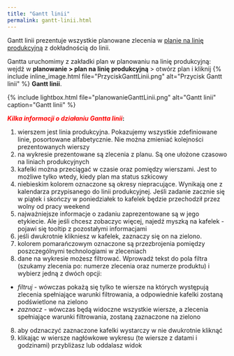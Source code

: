 ```yaml
---
title: "Gantt linii"
permalink: gantt-linii.html 
---
```


Gantt linii prezentuje wszystkie planowane zlecenia w [planie na linię produkcyjną](/plan-na-linie-produkcyjna) z dokładnością do linii. 

Gantta uruchomimy z zakładki plan w planowaniu na linię produkcyjną: wejdź w **planowanie > plan na linię produkcyjną** > otwórz plan i kliknij {% include inline_image.html file="PrzyciskGanttLinii.png" alt="Przycisk Gantt linii" %} **Gantt linii**.

{% include lightbox.html file="planowanieGanttLinii.png" alt="Gantt linii" caption="Gantt linii" %}

**<span style="color:red"> *Kilka informacji o działaniu Gantta linii*</span>:**
1. wierszem jest linia produkcyjna. Pokazujemy wszystkie zdefiniowane linie, posortowane alfabetycznie. Nie można zmieniać kolejności prezentowanych wierszy
2. na wykresie prezentowane są zlecenia z planu. Są one ułożone czasowo na liniach produkcyjnych
3. kafelki można przeciągać w czasie oraz pomiędzy wierszami. Jest to możliwe tylko wtedy, kiedy plan ma status szkicowy
3. niebieskim kolorem oznaczone są okresy niepracujące. Wynikają one z kalendarza przypisanego do linii produkcyjnej. Jeśli zadanie zacznie się w piątek i skończy w poniedziałek to kafelek będzie przechodził przez wolny od pracy weekend
4. najważniejsze informacje o zadaniu zaprezentowane są w jego etykiecie. Ale jeśli chcesz zobaczyc więcej, najedź myszką na kafelek - pojawi się tooltip z pozostałymi informacjami
5. jeśli dwukrotnie klikniesz w kafelek, zaznaczy się on na zielono.
6. kolorem pomarańczowym oznaczone są przezbrojenia pomiędzy poszczególnymi technologiami w zleceniach
7. dane na wykresie możesz filtrować. Wprowadź tekst do pola filtra (szukamy zlecenia po: numerze zlecenia oraz numerze produktu) i wybierz jedną z dwóch opcji:
- _filtruj_ - wówczas pokażą się tylko te wiersze na których występują zlecenia spełniające warunki filtrowania, a odpowiednie kafelki zostaną podświetlone na zielono
- _zaznacz_ - wówczas będą widoczne wszystkie wiersze, a zlecenia spełniające warunki filtrowania, zostaną zaznaczone na zielono
8. aby odznaczyć zaznaczone kafelki wystarczy w nie dwukrotnie kliknąć
9. klikając w wiersze nagłówkowe wykresu (te wiersze z datami i godzinami) przybliżasz lub oddalasz widok

